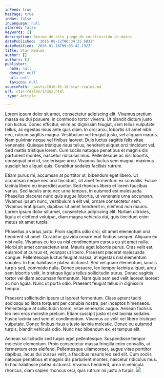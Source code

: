 ```yaml
---
inFeed: true
hasPage: true
inNav: false
inLanguage: null
starred: false
keywords: []
description: Review de este juego de construcción de mazos
datePublished: '2016-08-12T06:34:25.683Z'
dateModified: '2016-01-18T09:03:42.192Z'
title: Star Realms
author: []
authors: []
publisher:
  name: null
  domain: null
  url: null
  favicon: null
sourcePath: _posts/2016-01-18-star-realms.md
url: star-realms/index.html
_type: Article

---
```

Lorem ipsum dolor sit amet, consectetur adipiscing elit. Vivamus pretium massa eu dui posuere, in commodo tortor viverra. Ut blandit dictum justo non luctus. Donec efficitur, enim ac dignissim feugiat, sem tellus vulputate tellus, ac egestas risus ante quis diam. In orci arcu, lobortis sit amet nibh nec, rutrum sagittis magna. Vestibulum vel feugiat justo, vel aliquam mauris. Nam pulvinar neque vel finibus laoreet. Duis luctus sagittis felis vitae venenatis. Quisque tristique risus tellus, hendrerit aliquet orci tincidunt vel. Sed mattis tristique lorem. Cum sociis natoque penatibus et magnis dis parturient montes, nascetur ridiculus mus. Pellentesque ac nisl lobortis, consequat orci id, scelerisque arcu. Vivamus luctus sem magna, maximus suscipit leo aliquet quis. Curabitur sodales facilisis rutrum. 

Etiam purus mi, accumsan at porttitor ut, bibendum eget libero. Ut accumsan neque nec orci tincidunt, sit amet fermentum ex convallis. Fusce lacinia libero eu imperdiet auctor.
Sed rhoncus libero et lorem faucibus varius. Sed iaculis ante nec urna tempus, in euismod est malesuada. Phasellus placerat nunc quis augue lobortis, ut venenatis urna accumsan. Vivamus ipsum nunc, vestibulum a elit vel, ornare consectetur sem. Vivamus erat ipsum, dapibus sit amet hendrerit in, eleifend non mauris. Lorem ipsum dolor sit amet, consectetur adipiscing elit. Nullam ultricies, ligula et eleifend volutpat, diam magna vehicula dui, quis tincidunt enim metus sit amet turpis. 

Phasellus a varius justo. Proin sagittis odio orci, sit amet elementum orci hendrerit sit amet. Curabitur gravida ornare erat finibus semper. Aliquam eu nisi nulla. Vivamus eu leo eu nisl condimentum cursus eu sit amet nulla. Morbi sit amet consectetur erat. Mauris eget lobortis purus. Cras velit est, euismod at cursus et, volutpat ut libero. Praesent placerat malesuada congue. Pellentesque luctus feugiat massa, at egestas nisl elementum sodales. In hac habitasse platea dictumst. Sed vel quam elementum, iaculis turpis sed, commodo nulla. Donec posuere, leo tempor lacinia aliquet, arcu sem lobortis velit, in tristique ligula tellus sollicitudin purus.
Donec sagittis tortor vel diam accumsan fermentum. Nam quis sem sed velit laoreet laoreet ac non ligula. Nunc ut porta odio. Praesent feugiat tellus in dignissim tempor. 

Praesent sollicitudin ipsum ut laoreet fermentum. Class aptent taciti sociosqu ad litora torquent per conubia nostra, per inceptos himenaeos. Pellentesque at sollicitudin lorem, vitae venenatis augue. Aenean facilisis leo nec eros molestie pretium. Etiam suscipit justo et est lacinia sodales. Fusce lacinia sed sem et condimentum. Vivamus ac velit vel libero tristique vulputate.
Donec finibus risus a justo lacinia molestie. Donec eu euismod turpis, blandit vehicula odio. Nunc nec bibendum ex, et tempus elit. 

Aenean sollicitudin sed turpis eget pellentesque. Suspendisse tempor molestie elementum. Proin consectetur massa fringilla enim convallis, at fermentum eros eleifend. Pellentesque ullamcorper, augue vitae porttitor dapibus, lacus dui cursus velit, a faucibus mauris leo sed elit. Cum sociis natoque penatibus et magnis dis parturient montes, nascetur ridiculus mus. In hac habitasse platea dictumst. Vivamus hendrerit, urna in vehicula rhoncus, diam sapien rhoncus orci, quis rutrum mi justo a turpis.
![](https://the-grid-user-content.s3-us-west-2.amazonaws.com/7451b4ed-e3fc-49bb-94d3-27ef725c5e90.jpg)